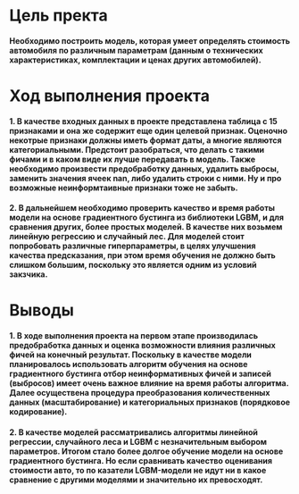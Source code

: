 # __Цель пректа__

#### Необходимо построить модель, которая умеет определять стоимость автомобиля по различным параметрам (данным о технических характеристиках, комплектации и ценах других автомобилей).

# __Ход выполнения проекта__

#### 1. В качестве входных данных в проекте представлена таблица с 15 признаками и она же содержит еще один целевой признак. Оценочно некотрые признаки должны иметь формат даты, а многие являются категориальными. Предстоит разобраться, что делать с такими фичами и в каком виде их лучше передавать в модель. Также необходимо произвести предобработку данных, удалить выбросы, заменить значения ячеек nan, либо удалить строки с ними. Ну и про возможные неинформтаивные признаки тоже не забыть. 

#### 2. В дальнейшем необходимо проверить качество и время работы модели на основе градиентного бустинга из библиотеки LGBM, и для сравнения других, более простых моделей. В качестве них возьмем линейную регрессию и случайный лес. Для моделей стоит попробовать различные гиперпараметры, в целях улучшения качества предсказания, при этом время обучения не должно быть слишком большим, поскольку это является одним из условий закзчика.

# __Выводы__

#### 1. В ходе выполнения проекта на первом этапе производилась предобработка данных и оценка возможности влияния различных фичей на конечный результат. Поскольку в качестве модели планировалось использовать алгоритм обучения на основе градиентного бустинга отбор неинформативных фичей и записей (выбросов) имеет очень важное влияние на время работы алгоритма. Далее осуществена процедура преобразования количественных данных (масштабирование) и категориальных признаков (порядковое кодирование).

#### 2. В качестве моделей рассматривались алгоритмы линейной регрессии, случайного леса и LGBM c незначительным выбором параметров. Итогом стало более долгое обучение модели на основе градиентного бустинга. Но если сравнивать качество оценивания стоимости авто, то по казатели LGBM-модели не идут ни в какое сравнение с другими моделями и значительно их превосходят. 
